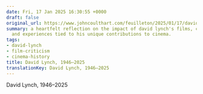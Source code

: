 ```yaml
---
date: Fri, 17 Jan 2025 16:30:55 +0000
draft: false
original_url: https://www.johncoulthart.com/feuilleton/2025/01/17/david-lynch-1946-2025/
summary: a heartfelt reflection on the impact of david lynch's films, capturing memories
  and experiences tied to his unique contributions to cinema.
tags:
- david-lynch
- film-criticism
- cinema-history
title: David Lynch, 1946–2025
translationKey: David Lynch, 1946–2025
---
```


David Lynch, 1946–2025